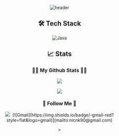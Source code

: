 <div align="center"> 

![header](https://capsule-render.vercel.app/api?type=Waving&color=auto&height=150&section=header&text=Welcome🎈&fontColor=ffffff&fontSize=70&animation=fadeIn&fontAlignY=55&desc=%20&descAlignY=62&descAlign=62)

## 🛠 Tech Stack
![Java](https://img.shields.io/badge/Java-17-blue?logo=openjdk)


## 📈 Stats
<h3 align="center">👩‍💻 My Github Stats 👩‍💻</h3>
<img src="https://github-readme-stats.vercel.app/api/top-langs/?username=kim-chulsoon&layout=compact"><br><br>
<img src="https://github-readme-stats.vercel.app/api?username=kim-chulsoon&show_icons=true">
 <br>
<h3 align="center">🌈 Follow Me 🌈</h3>
<p align="center">
  <a href="https://sienna1022.tistory.com/"><img src="https://img.shields.io/badge/Tech%20Blog-11B48A?style=flat-square&logo=Vimeo&logoColor=white&link=https://sienna1022.tistory.com/"/></a>&nbsp
 [![Gmail](https://img.shields.io/badge/-gmail-red?style=flat&logo=gmail)](mailto:nicnk90@gmail.com)
</p>>


